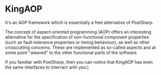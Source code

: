 KingAOP
=======

It's an AOP framework which is essentially a free alternative of PostSharp.

The concept of aspect-oriented programming (AOP) offers an interesting alternative for the specification of non-functional component properties (such as fault-tolerance properties or timing behaviour), as well as other crosscutting concerns. These are implemented as so-called aspects and at some point "weaved" to the other functional parts of the software.

If you familiar with PostSharp, then you can notice that KingAOP has even the same interfaces to interract with you:)
